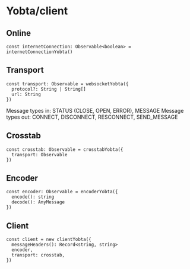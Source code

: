 # Yobta/client

## Online

```
const internetConnection: Observable<boolean> = internetConnectionYobta()
```

## Transport

```
const transport: Observable = websocketYobta({
  protocol?: String | String[]
  url: String
})
```

Message types in: STATUS (CLOSE, OPEN, ERROR), MESSAGE
Message types out: CONNECT, DISCONNECT, RESCONNECT, SEND_MESSAGE

## Crosstab

```
const crosstab: Observable = crosstabYobta({
  transport: Observable
})
```

## Encoder

```
const encoder: Observable = encoderYobta({
  encode(): string
  decode(): AnyMessage
})
```

## Client

```
const client = new clientYobta({
  messageHeaders(): Record<string, string>
  encoder,
  transport: crosstab,
})
```
